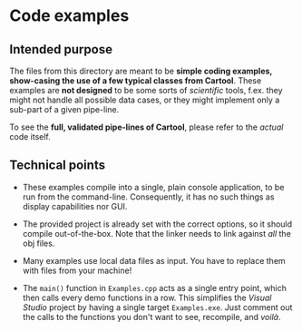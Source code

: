 # Code examples

## Intended purpose
The files from this directory are meant to be **simple coding examples, show-casing the use of a few typical classes from Cartool**.
These examples are **not designed** to be some sorts of *scientific* tools, f.ex. they might not handle all possible data cases, or they might implement only a sub-part of a given pipe-line.

To see the **full, validated pipe-lines of Cartool**, please refer to the *actual* code itself.

## Technical points
- These examples compile into a single, plain console application, to be run from the command-line. Consequently, it has no such things as display capabilities nor GUI.

- The provided project is already set with the correct options, so it should compile out-of-the-box.
Note that the linker needs to link against *all* the obj files.

- Many examples use local data files as input. You have to replace them with files from your machine!

- The `main()` function in `Examples.cpp` acts as a single entry point, which then calls every demo functions in a row. This simplifies the *Visual Studio* project by having a single target `Examples.exe`. Just comment out the calls to the functions you don't want to see, recompile, and *voilà*.
